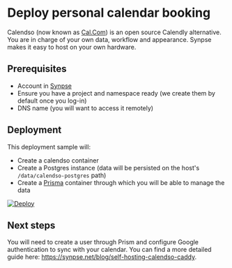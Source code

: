# Deploy personal calendar booking

Calendso (now known as [Cal.Com](https://cal.com/)) is an open source Calendly alternative. You are in charge of your own data, workflow and appearance. Synpse makes it easy to host on your own hardware.

## Prerequisites

- Account in [Synpse](https://cloud.synpse.net)
- Ensure you have a project and namespace ready (we create them by default once you log-in)
- DNS name (you will want to access it remotely)

## Deployment

This deployment sample will:
- Create a calendso container
- Create a Postgres instance (data will be persisted on the host's `/data/calendso-postgres` path)
- Create a [Prisma](https://www.prisma.io/studio) container through which you will be able to manage the data 

[![Deploy](https://storage.googleapis.com/synpse-misc/deploytosynpse.png)](https://cloud.synpse.net/deploy?fileUrl=https://raw.githubusercontent.com/synpse-hq/synpse/main/samples/calendso/calendso-synpse-caddy.yaml)

## Next steps

You will need to create a user through Prism and configure Google authentication to sync with your calendar. You can find a more detailed guide here: https://synpse.net/blog/self-hosting-calendso-caddy.
